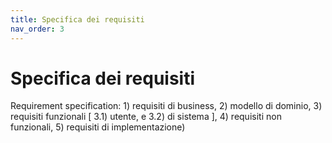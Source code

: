 ```yaml
---
title: Specifica dei requisiti
nav_order: 3
---
```

# Specifica dei requisiti
Requirement specification: 1) requisiti di business, 2) modello di dominio, 3) requisiti funzionali [ 3.1) utente, e 3.2) di sistema ], 4) requisiti non funzionali, 5) requisiti di implementazione)